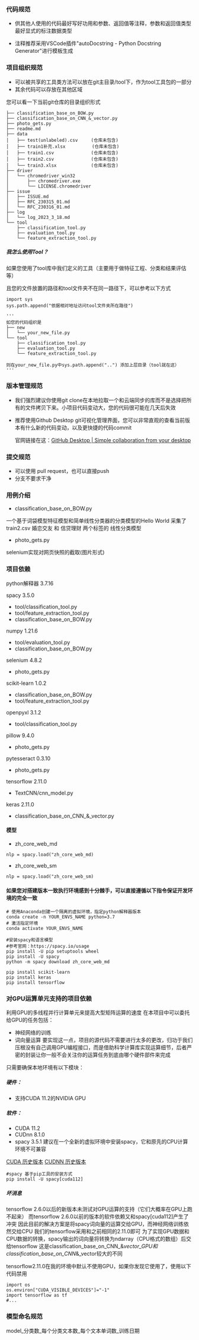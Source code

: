 ### 代码规范

+ 供其他人使用的代码最好写好功用和参数、返回值等注释，参数和返回值类型最好显式的标注数据类型

+ 注释推荐采用VSCode插件"autoDocstring - Python Docstring Generator"进行模板生成

  

### 项目组织规范

+ 可以被共享的工具类方法可以放在git主目录/tool下，作为tool工具包的一部分
+ 其余代码可以存放在其他区域

您可以看一下当前git仓库的目录组织形式
```
├── classification_base_on_BOW.py
├── classification_base_on_CNN_&_vector.py
├── photo_gets.py
├── readme.md
├── data
│   ├── test(unlabeled).csv	 	(仓库未包含)
│   ├── train1补充.xlsx		   (仓库未包含)
│   ├── train1.csv				(仓库未包含)
│   ├── train2.csv				(仓库未包含)
│   └── train3.xlsx				(仓库未包含)
├── driver
│   └── chromedriver_win32
│       ├── chromedriver.exe
│       └── LICENSE.chromedriver
├── issue
│   ├── ISSUE.md
│   ├── RFC_230315_01.md
│   └── RFC_230316_01.md
├── log
│   └── log_2023_3_18.md
└── tool
    ├── classification_tool.py
    ├── evaluation_tool.py
    └── feature_extraction_tool.py
```

##### 我怎么使用Tool？

如果您使用了tool库中我们定义的工具（主要用于做特征工程、分类和结果评估等）

且您的文件放置的路径和tool文件夹不在同一路径下，可以参考以下方式

```
import sys
sys.path.append("依据相对地址访问tool文件夹所在路径")

'''
如您的代码组织是
├── new
│   └── your_new_file.py
└── tool
    ├── classification_tool.py
    ├── evaluation_tool.py
    └── feature_extraction_tool.py

则在your_new_file.py中sys.path.append("..") 添加上层目录（tool就在这）
'''
```



### 版本管理规范

+ 我们强烈建议你使用git clone在本地拉取一个和云端同步的库而不是选择把所有的文件拷贝下来。小项目代码变动大，您的代码很可能在几天后失效

+ 推荐使用Github Desktop git可视化管理界面，您可以非常直观的查看当前版本有什么新的代码变动，以及更快捷的代码commit  

  官网链接在这：[GitHub Desktop | Simple collaboration from your desktop](https://desktop.github.com/)

### 提交规范

+ 可以使用 pull request，也可以直接push
+ 分支不要求干净



### 用例介绍

+ classification_base_on_BOW.py

一个基于词袋模型特征模型和简单线性分类器的分类模型的Hello World
采集了train2.csv 婚恋交友 和 信贷理财 两个标签的 线性分类模型

+ photo_gets.py

selenium实现对网页快照的截取(图片形式)

### 项目依赖

python解释器 3.7.16


spacy 3.5.0
+ tool/classification_tool.py
+ tool/feature_extraction_tool.py
+ classification_base_on_BOW.py

numpy 1.21.6
+ tool/evaluation_tool.py
+ classification_base_on_BOW.py
  

selenium 4.8.2
+ photo_gets.py
  

scikit-learn 1.0.2

+ classification_base_on_BOW.py
+ tool/feature_extraction_tool.py

openpyxl 3.1.2
+ tool/classification_tool.py

pillow 9.4.0
+ photo_gets.py

pytesseract 0.3.10
+ photo_gets.py

tensorflow 2.11.0
+ TextCNN/cnn_model.py

keras 2.11.0

+ classification_base_on_CNN_&_vector.py

#### 模型
+ zh_core_web_md
```
nlp = spacy.load("zh_core_web_md)
```
+ zh_core_web_sm
```
nlp = spacy.load("zh_core_web_sm)
```

#### 如果您对搭建版本一致执行环境感到十分棘手，可以直接遵循以下指令保证开发环境的完全一致
```
# 使用Anaconda创建一个隔离的虚拟环境，指定python解释器版本
conda create -n YOUR_ENVS_NAME python=3.7
# 激活指定环境
conda activate YOUR_ENVS_NAME

#安装spacy和语言模型
#参考官网：https://spacy.io/usage
pip install -U pip setuptools wheel
pip install -U spacy
python -m spacy download zh_core_web_md

pip install scikit-learn
pip install keras
pip install tensorflow
```


### 对GPU运算单元支持的项目依赖

利用GPU的多线程并行计算单元来提高大型矩阵运算的速度
在本项目中可以委托给GPU的任务包括：
+ 神经网络的训练
+ 词向量运算
要实现这一点，项目的源代码不需要进行太多的更改，归功于我们压根没有自己调用GPU编程接口，而是借助科学计算库实现运算细节，后者严密的封装让你一般不会关注你的运算任务到底由哪个硬件部件来完成

只需要确保本地环境有以下模块：
##### 硬件：
+ 支持CUDA 11.2的NVIDIA GPU
##### 软件：
+ CUDA 11.2
+ CUDnn 8.1.0
+ spacy 3.5.1
建议在一个全新的虚拟环境中安装spacy，它和原先的CPU计算环境不可兼容

[CUDA 历史版本](https://developer.nvidia.com/cuda-toolkit-archive)
[CUDNN 历史版本](https://developer.nvidia.com/rdp/cudnn-archive)

```
#spacy 基于pip工具的安装方式
pip install -U spacy[cuda112]
```

##### 坏消息
tensorflow 2.6.0以后的新版本未测试对GPU运算的支持（它们大概率在GPU上跑不起来）
而tensorflow 2.6.0以前的版本的软件依赖又和spacy[cuda112]产生了冲突
因此目前的解决方案是将spacy词向量的运算交给GPU，而神经网络训练依然交给CPU
我们的tensorflow采用和之前相同的2.11.0即可
为了实现GPU数据和CPU数据的转换，spacy输出的词向量将转换为ndarray（CPU格式的数组）后交给tensorflow
这是classification_base_on_CNN_&_vector_GPU和classification_base_on_CNN_&_vector较大的不同

tensorflow2.11.0在我的环境中默认不使用GPU，如果你发现它使用了，使用以下代码禁用

```
import os
os.environ["CUDA_VISIBLE_DEVICES"]="-1" 
import tensorflow as tf
#...
```


### 模型命名规范

model_分类数_每个分类文本数_每个文本单词数_训练日期
